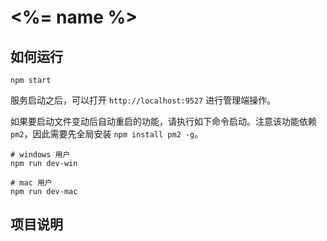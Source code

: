 # <%= name %>

## 如何运行

```
npm start
```

服务启动之后，可以打开 `http://localhost:9527` 进行管理端操作。

如果要启动文件变动后自动重启的功能，请执行如下命令启动。注意该功能依赖 `pm2`，因此需要先全局安装 `npm install pm2 -g`。

```
# windows 用户
npm run dev-win

# mac 用户
npm run dev-mac
```

## 项目说明
